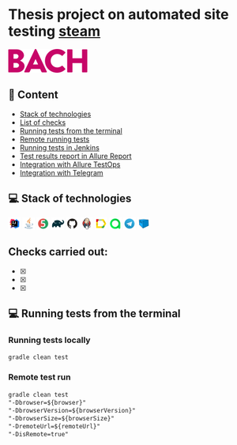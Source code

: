 <h1>Thesis project on automated site testing <a href="https://www.thebach.com/" ">steam</a></h1>

![Logo_png.svg](media/logo/Logo_png.svg)

## :bookmark_tabs: Content 
- <a href="#tools">Stack of technologies</a>
- <a href="#tests">List of checks</a>
- <a href="#run">Running tests from the terminal</a>
- <a href="#remote">Remote running tests</a>
- <a href="#jenkins-report">Running tests in Jenkins</a>
- <a href="#allure-report">Test results report in Allure Report</a>
- <a href="#allure-testops">Integration with Allure TestOps</a>
- <a href="#telegram">Integration with Telegram</a>

<a id="tools"></a>
## :computer: Stack of technologies
<code><img width="5%" title="IntelliJ IDEA" src="media/logo/Idea.svg"></code>
<code><img width="5%" title="Java" src="media/logo/Java.svg"></code>
<code><img width="5%" title="Junit5" src="media/logo/Junit5.svg"></code>
<code><img width="5%" title="Gradle" src="media/logo/Gradle.svg"></code>
<code><img width="5%" title="GitHub" src="media/logo/GitHub.svg"></code>
<code><img width="5%" title="Jenkins" src="media/logo/Jenkins.svg"></code>
<code><img width="5%" title="Allure Report" src="media/logo/Allure.svg"></code>
<code><img width="5%" title="Allure TestOps" src="media/logo/Allure_TO.svg"></code>
<code><img width="5%" title="Telegram" src="media/logo/Telegram.svg"></code>
<code><img width="5%" title="Selenoid" src="media/logo/Selenoid.svg"></code>
</p>

## Checks carried out:

- [x] 
- [x] 
- [x]

 
 <a id="console"></a>
## :computer: Running tests from the terminal
### Running tests locally

```
gradle clean test 
```

### Remote test run

```
gradle clean test 
"-Dbrowser=${browser}" 
"-DbrowserVersion=${browserVersion}" 
"-DbrowserSize=${browserSize}" 
"-DremoteUrl=${remoteUrl}"
"-DisRemote=true"
```



